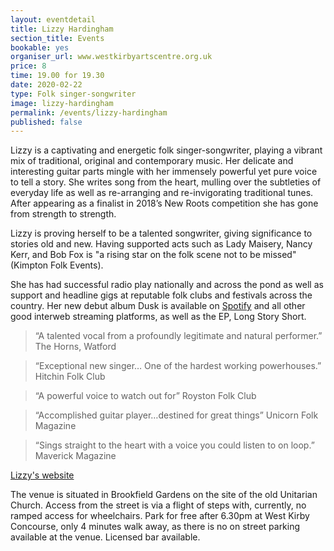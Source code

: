 ```yaml
---
layout: eventdetail
title: Lizzy Hardingham
section_title: Events
bookable: yes
organiser_url: www.westkirbyartscentre.org.uk
price: 8
time: 19.00 for 19.30
date: 2020-02-22
type: Folk singer-songwriter
image: lizzy-hardingham
permalink: /events/lizzy-hardingham
published: false
---
```


Lizzy is a captivating and energetic folk singer-songwriter, playing a vibrant mix of traditional, original and contemporary music. Her delicate and interesting guitar parts mingle with her immensely powerful yet pure voice to tell a story. She writes song from the heart, mulling over the subtleties of everyday life as well as re-arranging and re-invigorating traditional tunes. After appearing as a finalist in 2018’s New Roots competition she has gone from strength to strength.

Lizzy is proving herself to be a talented songwriter, giving significance to stories old and new. Having supported acts such as Lady Maisery, Nancy Kerr, and Bob Fox is "a rising star on the folk scene not to be missed" (Kimpton Folk Events).

She has had successful radio play nationally and across the pond as well as support and headline gigs at reputable folk clubs and festivals across the country. Her new debut album
Dusk is available on [Spotify](https://open.spotify.com/album/2cLjG0GeFkbJ2kc3CEszrL?si=gHizolJuQvGh9rBpjNjeoQ) and all other good interweb streaming platforms, as well as the EP, Long Story Short.

> “A talented vocal from a profoundly legitimate and natural performer.” The Horns, Watford

> “Exceptional new singer… One of the hardest working powerhouses.” Hitchin Folk Club

> “A powerful voice to watch out for” Royston Folk Club

> “Accomplished guitar player…destined for great things” Unicorn Folk Magazine

> “Sings straight to the heart with a voice you could listen to on loop.” Maverick Magazine

[Lizzy's website](http://www.lizzyhardingham.com)

The venue is situated in Brookfield Gardens on the site of the old Unitarian Church. Access from the street is via a flight of steps with, currently, no ramped access for wheelchairs.
Park for free after 6.30pm at West Kirby Concourse, only 4 minutes walk away, as there is no on street parking available at the venue. Licensed bar available.

